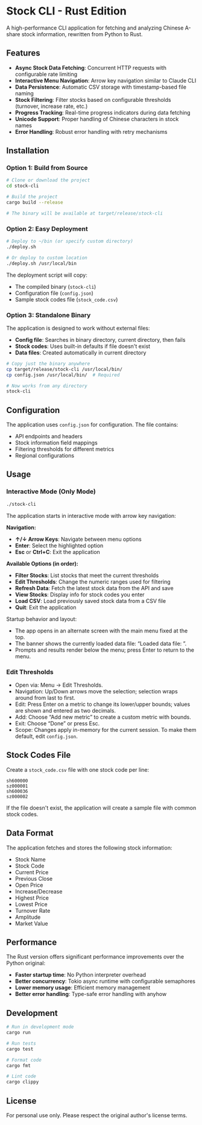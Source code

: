 # Stock CLI - Rust Edition

A high-performance CLI application for fetching and analyzing Chinese A-share stock information, rewritten from Python to Rust.

## Features

- **Async Stock Data Fetching**: Concurrent HTTP requests with configurable rate limiting
- **Interactive Menu Navigation**: Arrow key navigation similar to Claude CLI
- **Data Persistence**: Automatic CSV storage with timestamp-based file naming
- **Stock Filtering**: Filter stocks based on configurable thresholds (turnover, increase rate, etc.)
- **Progress Tracking**: Real-time progress indicators during data fetching
- **Unicode Support**: Proper handling of Chinese characters in stock names
- **Error Handling**: Robust error handling with retry mechanisms

## Installation

### Option 1: Build from Source
```bash
# Clone or download the project
cd stock-cli

# Build the project
cargo build --release

# The binary will be available at target/release/stock-cli
```

### Option 2: Easy Deployment
```bash
# Deploy to ~/bin (or specify custom directory)
./deploy.sh

# Or deploy to custom location
./deploy.sh /usr/local/bin
```

The deployment script will copy:
- The compiled binary (`stock-cli`)
- Configuration file (`config.json`)  
- Sample stock codes file (`stock_code.csv`)

### Option 3: Standalone Binary
The application is designed to work without external files:
- **Config file**: Searches in binary directory, current directory, then fails
- **Stock codes**: Uses built-in defaults if file doesn't exist
- **Data files**: Created automatically in current directory

```bash
# Copy just the binary anywhere
cp target/release/stock-cli /usr/local/bin/
cp config.json /usr/local/bin/  # Required

# Now works from any directory
stock-cli
```

## Configuration

The application uses `config.json` for configuration. The file contains:
- API endpoints and headers
- Stock information field mappings
- Filtering thresholds for different metrics
- Regional configurations

## Usage

### Interactive Mode (Only Mode)
```bash
./stock-cli
```

The application starts in interactive mode with arrow key navigation:

**Navigation:**
- **↑/↓ Arrow Keys**: Navigate between menu options
- **Enter**: Select the highlighted option
- **Esc** or **Ctrl+C**: Exit the application

**Available Options (in order):**
- **Filter Stocks**: List stocks that meet the current thresholds
- **Edit Thresholds**: Change the numeric ranges used for filtering
- **Refresh Data**: Fetch the latest stock data from the API and save
- **View Stocks**: Display info for stock codes you enter
- **Load CSV**: Load previously saved stock data from a CSV file
- **Quit**: Exit the application

Startup behavior and layout:
- The app opens in an alternate screen with the main menu fixed at the top.
- The banner shows the currently loaded data file: “Loaded data file: <name or None>”.
- Prompts and results render below the menu; press Enter to return to the menu.

### Edit Thresholds

- Open via: Menu → Edit Thresholds.
- Navigation: Up/Down arrows move the selection; selection wraps around from last to first.
- Edit: Press Enter on a metric to change its lower/upper bounds; values are shown and entered as two decimals.
- Add: Choose “Add new metric” to create a custom metric with bounds.
- Exit: Choose “Done” or press Esc.
- Scope: Changes apply in-memory for the current session. To make them default, edit `config.json`.

## Stock Codes File

Create a `stock_code.csv` file with one stock code per line:
```
sh600000
sz000001
sh600036
sz000002
```

If the file doesn't exist, the application will create a sample file with common stock codes.

## Data Format

The application fetches and stores the following stock information:
- Stock Name
- Stock Code  
- Current Price
- Previous Close
- Open Price
- Increase/Decrease
- Highest Price
- Lowest Price
- Turnover Rate
- Amplitude
- Market Value

## Performance

The Rust version offers significant performance improvements over the Python original:
- **Faster startup time**: No Python interpreter overhead
- **Better concurrency**: Tokio async runtime with configurable semaphores
- **Lower memory usage**: Efficient memory management
- **Better error handling**: Type-safe error handling with anyhow

## Development

```bash
# Run in development mode
cargo run

# Run tests
cargo test

# Format code
cargo fmt

# Lint code
cargo clippy
```

## License

For personal use only. Please respect the original author's license terms.
